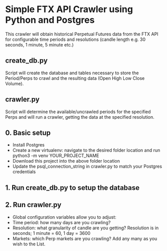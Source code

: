 # Simple FTX API Crawler using Python and Postgres

This crawler will obtain historical Perpetual Futures data from the FTX API for configurable time periods and resolutions (candle length e.g. 30 seconds, 1 minute, 5 minute etc.)

## create_db.py
Script will create the database and tables necessary to store the Period/Perps to crawl and the resulting data (Open High Low Close Volume).

## crawler.py
Script will determine the available/uncrawled periods for the specified Perps and will run a crawler, getting the data at the specified resolution.

## 0. Basic setup
- Install Postgres
- Create a new virtualenv: navigate to the desired folder location and run python3 -m venv YOUR_PROJECT_NAME
- Download this project into the above folder location
- Update the psql_connection_string in crawler.py to match your Postgres credentials

## 1. Run create_db.py to setup the database

## 2. Run crawler.py
- Global configuration variables allow you to adjust:
 - Time period: how many days are you crawling?
 - Resolution: what granularity of candle are you getting? Resolution is in seconds; 1 minute = 60,  1 day = 3600
 - Markets: which Perp markets are you crawling? Add any many as you wish to the List.

